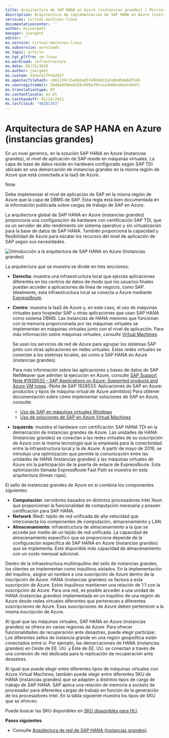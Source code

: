 ```yaml
---
title: Arquitectura de SAP HANA en Azure (instancias grandes) | Microsoft Docs
description: Arquitectura de implementación de SAP HANA en Azure (instancias grandes).
services: virtual-machines-linux
documentationcenter: ''
author: msjuergent
manager: juergent
editor: ''
ms.service: virtual-machines-linux
ms.subservice: workloads
ms.topic: article
ms.tgt_pltfrm: vm-linux
ms.workload: infrastructure
ms.date: 05/25/2019
ms.author: juergent
ms.custom: H1Hack27Feb2017
ms.openlocfilehash: cd81139c15e6bba65fe9b9a53a2e8e950ebd754b
ms.sourcegitcommit: 2bd0a039be8126c969a795cea3b60ce8e4ce64fc
ms.translationtype: HT
ms.contentlocale: es-ES
ms.lasthandoff: 01/14/2021
ms.locfileid: "98201763"
---
```

# <a name="sap-hana-large-instances-architecture-on-azure"></a>Arquitectura de SAP HANA en Azure (instancias grandes)

En un nivel genérico, en la solución SAP HANA en Azure (instancias grandes), el nivel de aplicación de SAP reside en máquinas virtuales. La capa de base de datos reside en hardware configurado según SAP TDI ubicado en una demarcación de instancias grandes en la misma región de Azure que está conectada a la IaaS de Azure.

> [!NOTE]
> Debe implementar el nivel de aplicación de SAP en la misma región de Azure que la capa de DBMS de SAP. Esta regla está bien documentada en la información publicada sobre cargas de trabajo de SAP en Azure. 

La arquitectura global de SAP HANA en Azure (instancias grandes) proporciona una configuración de hardware con certificación SAP TDI, que es un servidor de alto rendimiento sin sistema operativo y sin virtualización para la base de datos de SAP HANA. También proporciona la capacidad y flexibilidad de Azure para escalar los recursos del nivel de aplicación de SAP según sus necesidades.

![Introducción a la arquitectura de SAP HANA en Azure (Instancias grandes)](./media/hana-overview-architecture/image1-architecture.png)

La arquitectura que se muestra se divide en tres secciones:

- **Derecha**: muestra una infraestructura local que ejecuta aplicaciones diferentes en los centros de datos de modo que los usuarios finales puedan acceder a aplicaciones de línea de negocio, como SAP. Idealmente, esta infraestructura local se conecta a Azure mediante [ExpressRoute](https://azure.microsoft.com/services/expressroute/).

- **Centro**: muestra la IaaS de Azure y, en este caso, el uso de máquinas virtuales para hospedar SAP u otras aplicaciones que usan SAP HANA como sistema DBMS. Las instancias de HANA menores que funcionan con la memoria proporcionada por las máquinas virtuales se implementan en máquinas virtuales junto con el nivel de aplicación. Para más información sobre máquinas virtuales, consulte [Virtual Machines](https://azure.microsoft.com/services/virtual-machines/).

   Se usan los servicios de red de Azure para agrupar los sistemas SAP junto con otras aplicaciones en redes virtuales. Estas redes virtuales se conectan a los sistemas locales, así como a SAP HANA en Azure (instancias grandes).

   Para más información sobre las aplicaciones y bases de datos de SAP NetWeaver que admiten la ejecución en Azure, consulte [SAP Support Note #1928533 – SAP Applications on Azure: Supported products and Azure VM types](https://launchpad.support.sap.com/#/notes/1928533). (Nota de SAP 1928533: Aplicaciones de SAP en Azure: productos y tipos de máquina virtual de Azure admitidos) Para obtener documentación sobre cómo implementar soluciones de SAP en Azure, consulte:

  -  [Uso de SAP en máquinas virtuales Windows](./get-started.md?toc=/azure/virtual-machines/linux/toc.json)
  -  [Uso de soluciones de SAP en Azure Virtual Machines](get-started.md)

- **Izquierda**: muestra el hardware con certificación SAP HANA TDI en la demarcación de instancias grandes de Azure. Las unidades de HANA (Instancias grandes) se conectan a las redes virtuales de su suscripción de Azure con la misma tecnología que la empleada para la conectividad entre la infraestructura local y la de Azure. A partir de mayo de 2019, se introdujo una optimización que permite la comunicación entre las unidades de HANA (Instancias grandes) y las máquinas virtuales de Azure sin la participación de la puerta de enlace de ExpressRoute. Esta optimización llamada ExpressRoute Fast Path se muestra en esta arquitectura (líneas rojas). 

El sello de instancias grandes de Azure en sí combina los componentes siguientes:

- **Computación**: servidores basados en distintos procesadores Intel Xeon que proporcionan la funcionalidad de computación necesaria y poseen certificación para SAP HANA.
- **Network** (Red): tejido de red unificada de alta velocidad que interconecta los componentes de computación, almacenamiento y LAN.
- **Almacenamiento**: infraestructura de almacenamiento a la que se accede por medio de un tejido de red unificada. La capacidad de almacenamiento específico que se proporciona depende de la configuración específica de SAP HANA en Azure (instancias grandes) que se implementa. Está disponible más capacidad de almacenamiento con un costo mensual adicional.

Dentro de la infraestructura multiinquilino del sello de instancias grandes, los clientes se implementan como inquilinos aislados. En la implementación del inquilino, asigne un nombre a una suscripción de Azure dentro de la inscripción de Azure. HANA (instancias grandes) se factura a esta suscripción de Azure. Estos inquilinos mantienen una relación de 1:1 con la suscripción de Azure. Para una red, es posible acceder a una unidad de HANA (instancias grandes) implementada en un inquilino de una región de Azure desde redes virtuales diferentes que pertenecen a diferentes suscripciones de Azure. Esas suscripciones de Azure deben pertenecer a la misma inscripción de Azure. 

Al igual que las máquinas virtuales, SAP HANA en Azure (instancias grandes) se ofrece en varias regiones de Azure. Para ofrecer funcionalidades de recuperación ante desastres, puede elegir participar. Los diferentes sellos de instancia grande en una región geopolítica están conectados entre sí. Por ejemplo, las demarcaciones de HANA (instancias grandes) en Oeste de EE. UU. y Este de EE. UU. se conectan a través de una conexión de red dedicada para la replicación de recuperación ante desastres. 

Al igual que puede elegir entre diferentes tipos de máquinas virtuales con Azure Virtual Machines, también puede elegir entre diferentes SKU de HANA (instancias grandes) que se adapten a distintos tipos de carga de trabajo de SAP HANA. SAP aplica una relación de memoria a sockets de procesador para diferentes cargas de trabajo en función de la generación de los procesadores Intel. En la tabla siguiente muestra los tipos de SKU que se ofrecen.

Puede buscar las SKU disponibles en [SKU disponibles para HLI](hana-available-skus.md).

**Pasos siguientes**
- Consulte [Arquitectura de red de SAP HANA (instancias grandes)](hana-network-architecture.md).
